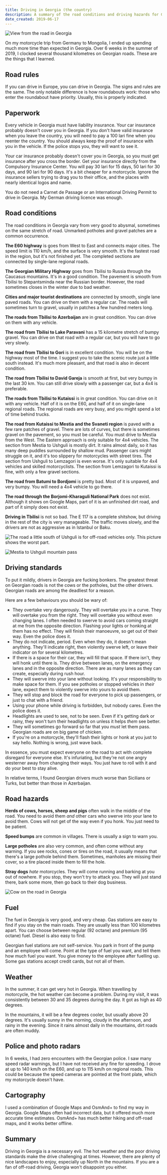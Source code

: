 ```yaml
---
title: Driving in Georgia (the country)
description: A summary of the road conditions and driving hazards for Georgia. If you are planning a road trip or a motorcycle trip in Georgia, this is a good starting point.
date_created: 2019-06-17
---
```


![View from the road in Georgia](/images/georgia-route.jpg)

On my motorcycle trip from Germany to Mongolia, I ended up spending much more time than expected in Georgia. Over 6 weeks in the summer of 2019, I clocked several thousand kilometres on Georgian roads. These are the things that I learned.

## Road rules

If you can drive in Europe, you can drive in Georgia. The signs and rules are the same. The only notable difference is how roundabouts work: those who enter the roundabout have priority. Usually, this is properly indicated.

## Paperwork

Every vehicle in Georgia must have liability insurance. Your car insurance probably doesn't cover you in Georgia. If you don't have valid insurance when you leave the country, you will need to pay a 100 lari fine when you reenter the country. You should always keep the proof of insurance with you in the vehicle. If the police stops you, they will want to see it.

Your car insurance probably doesn't cover you in Georgia, so you must get insurance after you cross the border. Get your insurance directly from the Compulsory Insurance Center. You will pay 30 lari for 15 days, 50 lari for 30 days, and 90 lari for 90 days. It's a bit cheaper for a motorcycle. Ignore the insurance sellers trying to drag you to their office, and the places with nearly identical logos and name.

You do not need a Carnet de Passage or an International Driving Permit to drive in Georgia. My German driving licence was enough.

## Road conditions

The road conditions in Georgia vary from very good to abysmal, sometimes on the same stretch of road. Unmarked potholes and gravel patches are a common occurrence.

**The E60 highway** is goes from West to East and connects major cities. The speed limit is 110 km/h, and the surface is very smooth. It's the fastest road in the region, but it's not finished yet. The completed sections are connected by single-lane regional roads.

**The Georgian Military Highway** goes from Tbilisi to Russia through the Caucasus mountains. It's in a good condition. The pavement is smooth from Tbilisi to Stepantsminda near the Russian border. However, the road sometimes closes in the winter due to bad weather.

**Cities and major tourist destinations** are connected by smooth, single lane paved roads. You can drive on them with a regular car. The roads will sometimes turn to gravel, usually in patches a few hundred meters long.

**The roads from Tbilisi to Azerbaijan** are in great condition. You can drive on them with any vehicle.

**The road from Tbilisi to Lake Paravani** has a 15 kilometre stretch of bumpy gravel. You can drive on that road with a regular car, but you will have to go very slowly.

**The road from Tbilisi to Gori** is in excellent condition. You will be on the highway most of the time. I suggest you to take the scenic route just a little south instead. It's much more pleasant, and that road is also in decent condition.

**The road from Tbilisi to David Gareja** is smooth at first, but very bumpy in the last 30 km. You can still drive slowly with a passenger car, but a 4x4 is preferable.

**The roads from Tbilisi to Kutaissi** is in great condition. You can drive on it with any vehicle. Half of it is on the E60, and half of it on single-lane regional roads. The regional roads are very busy, and you might spend a lot of time behind trucks.

**The road from Kutaissi to Mestia and the Svaneti region** is paved with a few rare patches of gravel. There are lots of curves, but there is sometimes gravel on the pavement, so you must be careful. You must drive to Mestia from the West. The Eastern approach is only suitable for 4x4 vehicles. The section from Mestia to Ushguli is mostly dirt. It rains almost daily, so it has many deep puddles surrounded by shallow mud. Passenger cars might struggle on it, and it's too slippery for motorcycles with street tires. The section from Ushguli to Lemzagori is even worse. It's only suitable for 4x4 vehicles and skilled motorcyclists. The section from Lemzagori to Kutaissi is fine, with only a few gravel sections.

**The road from Batumi to Bordjomi** is pretty bad. Most of it is unpaved, and very bumpy. You will need a 4x4 vehicle to go there.

**The road through the Borjomi-Kharaguli National Park** does not exist. Although it shows on Google Maps, part of it is an unfinished dirt road, and part of it simply does not exist.

**Driving in Tbilisi** is not so bad. The E 117 is a complete shitshow, but driving in the rest of the city is very manageable. The traffic moves slowly, and the drivers are not as aggressive as in Istanbul or Baku.

![](/images/20190614_115109.jpg "The road a little south of Ushguli is for off-road vehicles only. This picture shows the worst part.")

![Mestia to Ushguli mountain pass](/images/20190614_112153.jpg "Daily rains turn the road from Mestia to Ushguli to mud. This picture shows the worst part.")

## Driving standards

To put it mildly, drivers in Georgia are fucking bonkers. The greatest threat on Georgian roads is not the cows or the potholes, but the other drivers. Georgian roads are among the deadliest for a reason.

Here are a few behaviours you should be wary of:

- They overtake very dangerously. They will overtake you in a curve. They will overtake you from the right. They will overtake you without even changing lanes. I often needed to swerve to avoid cars coming straight at me from the opposite direction. Flashing your lights or honking at them has no effect. They will finish their manoeuvre, so get out of their way. Even the police does it.
- They do not indicate, period. Even when they do, it doesn't mean anything. They'll indicate right, then violently swerve left, or leave their indicator on for several kilometres.
- If there is a space for their car, they will fill that space. If there isn't, they will honk until there is. They drive between lanes, on the emergency lanes and in the opposite direction. There are as many lanes as they can create, especially during rush hour.
- They will swerve into your lane without looking. It's your responsibility to make space for them. If you see potholes or stopped vehicles in *their* lane, expect them to violently swerve into yours to avoid them.
- They will stop and block the road for everyone to pick up passengers, or just to chat with a friend.
- Using your phone while driving is forbidden, but nobody cares. Even the police does it.
- Headlights are used to see, not to be seen. Even if it's getting dark or rainy, they won't turn their headlights on unless it helps *them* see better.
- They will sometimes go forward so far that you *must* let them pass. Georgian roads are on big game of chicken.
- If you're on a motorcycle, they'll flash their lights or honk at you just to say hello. Nothing is wrong, just wave back.

In essence, you must expect everyone on the road to act with complete disregard for everyone else. It's infuriating, but they're not one angry westerner away from changing their ways. You just have to roll with it and do your best to stay alive.

In relative terms, I found Georgian drivers much worse than Sicilians or Turks, but better than those in Azerbaijan.

## Road hazards

**Herds of cows, horses, sheep and pigs** often walk in the middle of the road. You need to avoid them *and* other cars who swerve into your lane to avoid them. Cows will not get of the way even if you honk. You just need to be patient.

**Speed bumps** are common in villages. There is usually a sign to warn you.

**Large potholes** are also very common, and often come without any warning. If you see rocks, cones or tires on the road, it usually means that there's a large pothole behind them. Sometimes, manholes are missing their cover, so a tire placed inside them to fill the hole.

**Stray dogs** *hate* motorcycles. They will come running and barking at you out of nowhere. If you stop, they won't try to attack you. They will just stand there, bark some more, then go back to their dog business.

![Cow on the road in Georgia](/images/DSC05802-3.jpg "Herds of farm animals are a common sight on Georgian roads.")

## Fuel

The fuel in Georgia is very good, and very cheap. Gas stations are easy to find if you stay on the main roads. They are usually less than 100 kilometres apart. You can choose between regular (92 octane) and premium (95 octane) fuel. Diesel is also easy to find.

Georgian fuel stations are not self-service. You park in front of the pump and an employee will come. Point at the type of fuel you want, and tell them how much fuel you want. You give money to the employee after fuelling up. Some gas stations accept credit cards, but not all of them.

## Weather

In the summer, it can get very hot in Georgia. When travelling by motorcycle, the hot weather can become a problem. During my visit, it was consistently between 30 and 35 degrees during the day. It got as high as 40 degrees.

In the mountains, it will be a few degrees cooler, but usually above 20 degrees. It's usually sunny in the morning, cloudy in the afternoon, and rainy in the evening. Since it rains almost daily in the mountains, dirt roads are often muddy.

## Police and photo radars

In 6 weeks, I had zero encounters with the Georgian police. I saw many speed radar warnings, but I have not received any fine for speeding. I drove at up to 140 km/h on the E60, and up to 115 km/h on regional roads. This could be because the speed cameras are pointed at the front plate, which my motorcycle doesn't have.

## Cartography

I used a combination of Google Maps and OsmAnd+ to find my way in Georgia. Google Maps often had incorrect data, but it offered much more accurate time estimates. OsmAnd+ has much better hiking and off-road maps, and it works better offline.

## Summary

Driving in Georgia is a necessary evil. The hot weather and the poor driving standards make the drive challenging at times. However, there are plenty of nice landscapes to enjoy, especially up North in the mountains. If you are a fan of off-road driving, Georgia won't disappoint you either.


